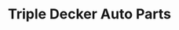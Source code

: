 ---
title: "Triple Decker Auto Parts"
url: /chesapeake/triple-decker-auto-parts/
shop: Autoteile
---